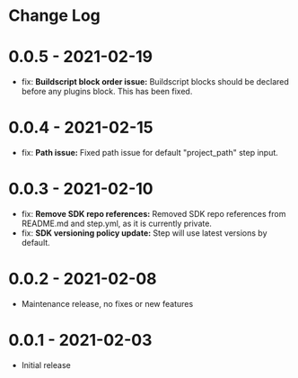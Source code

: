 Change Log
==========

# 0.0.5 - 2021-02-19
* fix: **Buildscript block order issue:** Buildscript blocks should be declared before any plugins block.
  This has been fixed.

# 0.0.4 - 2021-02-15
* fix: **Path issue:** Fixed path issue for default "project_path" step input.

# 0.0.3 - 2021-02-10
* fix: **Remove SDK repo references:** Removed SDK repo references from README.md and
step.yml, as it is currently private.
* fix: **SDK versioning policy update:** Step will use latest versions by default.

# 0.0.2 - 2021-02-08
* Maintenance release, no fixes or new features

# 0.0.1 - 2021-02-03
* Initial release
